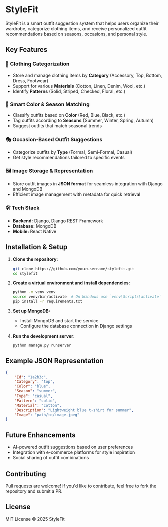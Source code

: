 # StyleFit

StyleFit is a smart outfit suggestion system that helps users organize their wardrobe, categorize clothing items, and receive personalized outfit recommendations based on seasons, occasions, and personal style.

## Key Features

### 👕 Clothing Categorization
- Store and manage clothing items by **Category** (Accessory, Top, Bottom, Dress, Footwear)
- Support for various **Materials** (Cotton, Linen, Denim, Wool, etc.)
- Identify **Patterns** (Solid, Striped, Checked, Floral, etc.)

### 🎨 Smart Color & Season Matching
- Classify outfits based on **Color** (Red, Blue, Black, etc.)
- Tag outfits according to **Seasons** (Summer, Winter, Spring, Autumn)
- Suggest outfits that match seasonal trends

### 🎭 Occasion-Based Outfit Suggestions
- Categorize outfits by **Type** (Formal, Semi-Formal, Casual)
- Get style recommendations tailored to specific events

### 🖼️ Image Storage & Representation
- Store outfit images in **JSON format** for seamless integration with Django and MongoDB
- Efficient image management with metadata for quick retrieval

### 🛠️ Tech Stack
- **Backend:** Django, Django REST Framework
- **Database:** MongoDB
- **Mobile:** React Native
<!-- - **Authentication:** Django Allauth or JWT-based login (optional feature) -->

## Installation & Setup

1. **Clone the repository:**
   ```bash
   git clone https://github.com/yourusername/stylefit.git
   cd stylefit
   ```
2. **Create a virtual environment and install dependencies:**
   ```bash
   python -m venv venv
   source venv/bin/activate  # On Windows use `venv\Scripts\activate`
   pip install -r requirements.txt
   ```
3. **Set up MongoDB:**
   - Install MongoDB and start the service
   - Configure the database connection in Django settings

4. **Run the development server:**
   ```bash
   python manage.py runserver
   ```

## Example JSON Representation
```json
{
    "Id": "1a2b3c",
    "Category": "top",
    "Color": "blue",
    "Season": "summer",
    "Type": "casual",
    "Pattern": "solid",
    "Material": "cotton",
    "Description": "Lightweight blue t-shirt for summer",
    "Image": "path/to/image.jpeg"
}
```

## Future Enhancements
- AI-powered outfit suggestions based on user preferences
- Integration with e-commerce platforms for style inspiration
- Social sharing of outfit combinations

## Contributing
Pull requests are welcome! If you'd like to contribute, feel free to fork the repository and submit a PR.

## License
MIT License © 2025 StyleFit
